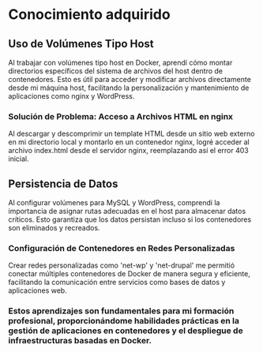# Conocimiento adquirido

## Uso de Volúmenes Tipo Host

Al trabajar con volúmenes tipo host en Docker, aprendí cómo montar directorios específicos del sistema de archivos del host dentro de contenedores. Esto es útil para acceder y modificar archivos directamente desde mi máquina host, facilitando la personalización y mantenimiento de aplicaciones como nginx y WordPress.

### Solución de Problema: Acceso a Archivos HTML en nginx

Al descargar y descomprimir un template HTML desde un sitio web externo en mi directorio local y montarlo en un contenedor nginx, logré acceder al archivo index.html desde el servidor nginx, reemplazando así el error 403 inicial.

## Persistencia de Datos

Al configurar volúmenes para MySQL y WordPress, comprendí la importancia de asignar rutas adecuadas en el host para almacenar datos críticos. Esto garantiza que los datos persistan incluso si los contenedores son eliminados y recreados.

### Configuración de Contenedores en Redes Personalizadas

Crear redes personalizadas como 'net-wp' y 'net-drupal' me permitió conectar múltiples contenedores de Docker de manera segura y eficiente, facilitando la comunicación entre servicios como bases de datos y aplicaciones web.


### Estos aprendizajes son fundamentales para mi formación profesional, proporcionándome habilidades prácticas en la gestión de aplicaciones en contenedores y el despliegue de infraestructuras basadas en Docker.

